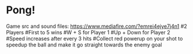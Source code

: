 # Pong!
Game src and sound files: https://www.mediafire.com/?emrei4ejye7j4n1
#2 Players
#First to 5 wins
#W + S for Player 1
#Up + Down for Player 2
#Speed increases after every 3 hits
#Collect red powerup on your shot to speedup the ball and make it go straight towards the enemy goal
